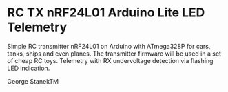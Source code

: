 # RC TX nRF24L01 Arduino Lite LED Telemetry
Simple RC transmitter nRF24L01 on Arduino with ATmega328P for cars, tanks, ships and even planes. The transmitter firmware will be used in a set of cheap RC toys. Telemetry with RX undervoltage detection via flashing LED indication.

George StanekTM 
